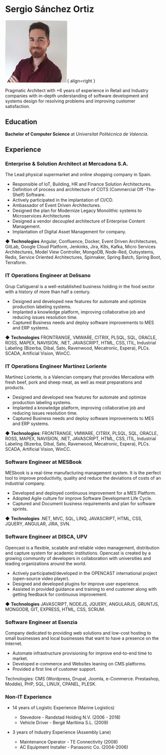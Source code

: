 # Sergio Sánchez Ortiz

![Sergio Sánchez Ortiz](./assets/sergio-sanchez-ortiz.webp){ align=right }

Pragmatic Architect with +6 years of experience in Retail and Industry companies with in-depth understanding of software development and systems design for resolving problems and improving customer satisfaction.  


## Education

**Bachelor of Computer Science** at *Universitat Politécnica de Valencia*.

## Experience

### **Enterprise & Solution Architect at Mercadona S.A.**
The Lead physical supermarket and online shopping company in Spain.

- Responsible of IoT, Building, HR and Finance Solution Architectures.
- Definition of process and architecture of COTS (Commercial Off -The-Shelf) Software.
- Actively participated in the implantation of CI/CD.
- Ambassador of Event Driven Architectures.
- Designed the plan for Modernize Legacy Monolithic systems to Microservices Architectures
- Designed a vendor decoupled architecture of Enterprise Content Management.
- Implantation of Digital Asset Management for company.

◆ **Technologies**  Angular, Confluence, Docker, Event Driven Architectures, GitLab, Google Cloud Platform, Jenkinks, Jira, K8s, Kafka, Micro Services Architectures, Model View Controller, MongoDB, Node-Red, Outsystems, Redis, Service Oriented Architectures, Spinnaker, Spring Batch, Spring Boot, Terraform.

### **IT Operations Engineer at Delisano**

Grup Cañigueral is a well-established business holding in the food sector with a history of more than half a century.

- Designed and developed new features for automate and optimize production labeling systems.
- Implanted a knowledge platform, improving collaborative job and reducing issues resolution time.
- Captured Business needs and deploy software improvements to MES and ERP systems.

◆ **Technologies** FRONTRANGE, VMWARE, CITRIX, PLSQL, SQL, ORACLE, ROSS, MAPEX, NAVISION, .NET, JAVASCRIPT, HTML, CSS, ITIL, Industrial Labeling (Bizerba, Dibal, Sato, Ravenwood, Mecatronic, Espera), PLCs. SCADA, Artificial Vision, WinCC.


### **IT Operations Engineer Martínez Loriente**

Martínez Loriente, is a Valencian company that provides Mercadona with fresh beef, pork and sheep meat, as well as meat preparations and products.

- Designed and developed new features for automate and optimize production labeling systems.
- Implanted a knowledge platform, improving collaborative job and reducing issues resolution time.
- Captured Business needs and deploy software improvements to MES and ERP systems.

◆ **Technologies**: FRONTRANGE, VMWARE, CITRIX, PLSQL, SQL, ORACLE, ROSS, MAPEX, NAVISION, .NET, JAVASCRIPT, HTML, CSS, ITIL, Industrial Labeling (Bizerba, Dibal, Sato, Ravenwood, Mecatronic, Espera), PLCs. SCADA, Artificial Vision, WinCC.


### **Software Engineer at MESBook**

MESbook is a real-time manufacturing management system. It is the perfect tool to improve productivity, quality and reduce the deviations of costs of an industrial company.

- Developed and deployed continuous improvement for a MES Platform.
- Adopted Agile culture for improve Software Development Life Cycle.
- Captured and Document business requirements and plan for software sprints.

◆ **Technologies** .NET, MVC, SQL, LINQ, JAVASCRIPT, HTML, CSS, JQUERY, ANGULAR, JIRA, SVN.

### **Software Engineer at DISCA, UPV**

Opencast is a flexible, scalable and reliable video management, distribution and capture system for academic institutions. Opencast is created by a growing community of developers in collaboration with universities and leading organizations around the world.

- Actively participated/developed in the OPENCAST international project (open-source video player).
- Designed and developed plugins for improve user experience.
- Assisted in provided guidance and training to end customer along with getting feedback for continuous improvement.

◆ **Technologies** JAVASCRIPT, NODEJS, JQUERY, ANGULARJS, GRUNTJS, MONGODB, GIT, EXPRESS, HTML, CSS, SCRUM.

### **Software Engineer at Esenzia**

Company dedicated to providing web solutions and low-cost hosting to small businesses and local businesses that want to have a presence on the Internet.

- Automate infrastructure provisioning for improve end-to-end time to market.
- Developed e-commerce and Websites leaning on CMS platforms.
- Provided a first line of customer support.

Technologies: CMS (Wordpress, Drupal, Joomla, e-Commerce. Prestashop, Moddle), PHP, SQL, LINUX, CPANEL, PLESK.


### **Non-IT Experience**

- 14 years of Logistic Experience (Marine Logistics)
    - Stevedore - Randstad Holding N.V. (2006 - 2018)
    - Vehicle Driver - Bergé Marítima S.L. (2009)

- 3 years of Industry Experience (Assembly Lane)
    - Maintenance Operator - TE Connectivity (2008)
    - AC Equipment Installer - Panasonic Co. (2004-2006)



